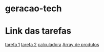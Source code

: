 # geracao-tech
<h1>Link das tarefas</h1>
<div>
  <a href="https://daviiisousa.github.io/geracao-tech/Projeto%201%20-%20alinhamento/" target="_blank">tarefa 1</a>
  <a href="https://daviiisousa.github.io/geracao-tech/projeto-2-Blog/" target="_blank">tarefa 2</a>
  <a href="https://daviiisousa.github.io/geracao-tech/Javascript/exercicios/calculadora/">calculadora</a>
  <a href="https://daviiisousa.github.io/geracao-tech/Javascript/exercicios/arrayDeProduto/" >Array de produtos</a>
</div>
